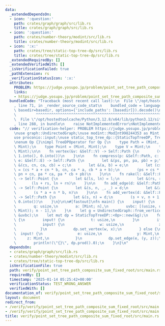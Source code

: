 ```yaml
---
data:
  _extendedDependsOn:
  - icon: ':question:'
    path: crates/graph/graph/src/lib.rs
    title: crates/graph/graph/src/lib.rs
  - icon: ':question:'
    path: crates/number-theory/modint/src/lib.rs
    title: crates/number-theory/modint/src/lib.rs
  - icon: ':x:'
    path: crates/tree/static-top-tree-dp/src/lib.rs
    title: crates/tree/static-top-tree-dp/src/lib.rs
  _extendedRequiredBy: []
  _extendedVerifiedWith: []
  _isVerificationFailed: true
  _pathExtension: rs
  _verificationStatusIcon: ':x:'
  attributes:
    PROBLEM: https://judge.yosupo.jp/problem/point_set_tree_path_composite_sum_fixed_root
    links:
    - https://judge.yosupo.jp/problem/point_set_tree_path_composite_sum_fixed_root
  bundledCode: "Traceback (most recent call last):\n  File \"/opt/hostedtoolcache/Python/3.12.8/x64/lib/python3.12/site-packages/onlinejudge_verify/documentation/build.py\"\
    , line 71, in _render_source_code_stat\n    bundled_code = language.bundle(stat.path,\
    \ basedir=basedir, options={'include_paths': [basedir]}).decode()\n          \
    \         ^^^^^^^^^^^^^^^^^^^^^^^^^^^^^^^^^^^^^^^^^^^^^^^^^^^^^^^^^^^^^^^^^^^^^^^^^^^^^^^^^\n\
    \  File \"/opt/hostedtoolcache/Python/3.12.8/x64/lib/python3.12/site-packages/onlinejudge_verify/languages/rust.py\"\
    , line 288, in bundle\n    raise NotImplementedError\nNotImplementedError\n"
  code: "// verification-helper: PROBLEM https://judge.yosupo.jp/problem/point_set_tree_path_composite_sum_fixed_root\n\
    \nuse graph::UndirectedGraph;\nuse modint::ModInt998244353 as Mint;\nuse proconio::fastout;\n\
    use proconio::input;\nuse static_top_tree_dp::{StaticTopTreeDP, TreeDPOperator};\n\
    \nenum Op {}\nimpl TreeDPOperator for Op {\n    type Path = (Mint, Mint, Mint,\
    \ Mint);\n    type Point = (Mint, Mint);\n    type V = Mint;\n    type E = (Mint,\
    \ Mint);\n\n    fn vertex(&v: &Self::V) -> Self::Path {\n        (v, 1.into(),\
    \ 1.into(), 0.into())\n    }\n\n    fn compress(p: &Self::Path, c: &Self::Path,\
    \ e: &Self::E) -> Self::Path {\n        let &(ps, pn, pa, pb) = p;\n        let\
    \ &(cs, cn, ca, cb) = c;\n        let &(a, b) = e;\n        let (cs, cn, ca, cb)\
    \ = (cs * a + cn * b, cn, ca * a, cb * a + b);\n        (ps + cs * pa + cn * pb,\
    \ pn + cn, pa * ca, pa * cb + pb)\n    }\n\n    fn rake(l: &Self::Point, r: &Self::Point)\
    \ -> Self::Point {\n        let &(ls, ln) = l;\n        let &(rs, rn) = r;\n \
    \       (ls + rs, ln + rn)\n    }\n\n    fn add_edge(d: &Self::Path, e: &Self::E)\
    \ -> Self::Point {\n        let &(s, n, _, _) = d;\n        let &(a, b) = e;\n\
    \        (s * a + n * b, n)\n    }\n\n    fn add_vertex(d: &Self::Point, v: &Self::V)\
    \ -> Self::Path {\n        let &(s, n) = d;\n        (s + v, n + 1, 1.into(),\
    \ 0.into())\n    }\n}\n\n#[fastout]\nfn main() {\n    input! {\n        n: usize,\n\
    \        q: usize,\n        a: [Mint; n],\n        uvbc: [(usize, usize, (Mint,\
    \ Mint)); n - 1],\n    }\n    let g = UndirectedGraph::from_vertices_and_edges(&a,\
    \ &uvbc);\n    let mut dp = StaticTopTreeDP::<Op>::new(&g);\n    for _ in 0..q\
    \ {\n        input! {\n            t: usize,\n        }\n        if t == 0 {\n\
    \            input! {\n                w: usize,\n                x: Mint,\n \
    \           }\n            dp.set_vertex(w, x);\n        } else {\n          \
    \  input! {\n                e: usize,\n                y: Mint,\n           \
    \     z: Mint,\n            }\n            dp.set_edge(e, (y, z));\n        }\n\
    \        println!(\"{}\", dp.prod().0);\n    }\n}\n"
  dependsOn:
  - crates/graph/graph/src/lib.rs
  - crates/number-theory/modint/src/lib.rs
  - crates/tree/static-top-tree-dp/src/lib.rs
  isVerificationFile: true
  path: verify/point_set_tree_path_composite_sum_fixed_root/src/main.rs
  requiredBy: []
  timestamp: '2025-01-14 05:25:42+00:00'
  verificationStatus: TEST_WRONG_ANSWER
  verifiedWith: []
documentation_of: verify/point_set_tree_path_composite_sum_fixed_root/src/main.rs
layout: document
redirect_from:
- /verify/verify/point_set_tree_path_composite_sum_fixed_root/src/main.rs
- /verify/verify/point_set_tree_path_composite_sum_fixed_root/src/main.rs.html
title: verify/point_set_tree_path_composite_sum_fixed_root/src/main.rs
---
```

